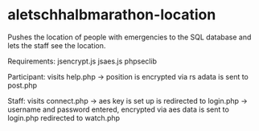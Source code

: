 # aletschhalbmarathon-location
Pushes the location of people with emergencies to the SQL database and lets the staff see the location.

Requirements:
jsencrypt.js
jsaes.js
phpseclib


Participant:
visits help.php -> position is encrypted via rs
adata is sent to post.php

Staff:
visits connect.php -> aes key is set up
is redirected to login.php -> username and password entered, encrypted via aes
data is sent to login.php
redirected to watch.php